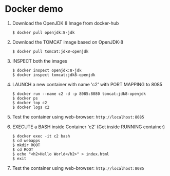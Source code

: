 # Docker demo


1. Download the OpenJDK 8 Image from docker-hub

    ```
    $ docker pull openjdk:8-jdk
    ```

2.  Download the TOMCAT image based on OpenJDK-8

    ```
    $ docker pull tomcat:jdk8-openjdk
    ```

3.  INSPECT both the images

    ```
    $ docker inspect openjdk:8-jdk
    $ docker inspect tomcat:jdk8-openjdk
    ```

4.  LAUNCH a new container with name 'c2' with PORT MAPPING to 8085

    ```
    $ docker run --name c2 -d -p 8085:8080 tomcat:jdk8-openjdk
    $ docker ps 
    $ docker top c2
    $ docker logs c2
    ```

5.  Test the container using web-browser: `http://localhost:8085`

6.  EXECUTE a BASH inside Container 'c2' (Get inside RUNNING container)

    ```
    $ docker exec -it c2 bash
    $ cd webapps
    $ mkdir ROOT
    $ cd ROOT
    $ echo "<h2>Hello World</h2>" > index.html
    $ exit
    ```

7.  Test the container using web-browser: `http://localhost:8085`